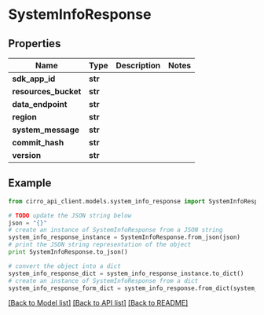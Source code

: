 # SystemInfoResponse


## Properties

Name | Type | Description | Notes
------------ | ------------- | ------------- | -------------
**sdk_app_id** | **str** |  | 
**resources_bucket** | **str** |  | 
**data_endpoint** | **str** |  | 
**region** | **str** |  | 
**system_message** | **str** |  | 
**commit_hash** | **str** |  | 
**version** | **str** |  | 

## Example

```python
from cirro_api_client.models.system_info_response import SystemInfoResponse

# TODO update the JSON string below
json = "{}"
# create an instance of SystemInfoResponse from a JSON string
system_info_response_instance = SystemInfoResponse.from_json(json)
# print the JSON string representation of the object
print SystemInfoResponse.to_json()

# convert the object into a dict
system_info_response_dict = system_info_response_instance.to_dict()
# create an instance of SystemInfoResponse from a dict
system_info_response_form_dict = system_info_response.from_dict(system_info_response_dict)
```
[[Back to Model list]](../README.md#documentation-for-models) [[Back to API list]](../README.md#documentation-for-api-endpoints) [[Back to README]](../README.md)


